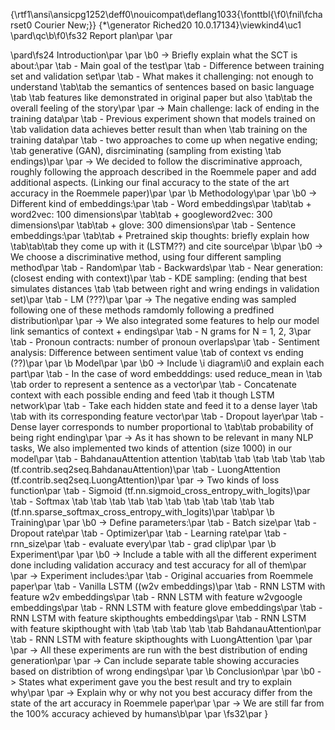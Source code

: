{\rtf1\ansi\ansicpg1252\deff0\nouicompat\deflang1033{\fonttbl{\f0\fnil\fcharset0 Courier New;}}
{\*\generator Riched20 10.0.17134}\viewkind4\uc1 
\pard\qc\b\f0\fs32 Report plan\par
\par

\pard\fs24 Introduction\par
\par
\b0 -> Briefly explain what the SCT is about:\par
\tab - Main goal of the test\par
\tab - Difference between training set and validation set\par
\tab - What makes it challenging: not enough to understand \tab\tab   the semantics of sentences based on basic language \tab   \tab   features like demonstrated in original paper but also \tab\tab   the overall feeling of the story\par
\par
-> Main challenge: lack of ending in the training data\par
\tab - Previous experiment shown that models trained on \tab validation data achieves better result than when \tab training on the training data\par
\tab - two approaches to come up when negative ending; \tab generative (GAN), disrciminating (sampling from existing \tab endings)\par
\par
-> We decided to follow the discriminative approach, roughly following the approach described in the Roemmele paper and add additional aspects. (Linking our final accuracy to the state of the art accuracy in the Roemmele paper)\par
\par
\b Methodology\par
\par
\b0 -> Different kind of embeddings:\par
\tab - Word embeddings\par
\tab\tab + word2vec: 100 dimensions\par
\tab\tab + googleword2vec: 300 dimensions\par
\tab\tab + glove: 300 dimensions\par
\tab - Sentence embeddings:\par
\tab\tab + Pretrained skip thoughts: briefly explain how \tab\tab\tab   they come up with it (LSTM??) and cite source\par
\b\par
\b0 -> We choose a discriminative method, using four different    sampling method\par
\tab - Random\par
\tab - Backwards\par
\tab - Near generation: (closest ending with context)\par
\tab - KDE sampling: (ending that best simulates distances \tab   \tab   between right and wring endings in validation set)\par
\tab - LM (???)\par
\par
-> The negative ending was sampled following one of these  methods ramdomly following a predfined distribution\par
\par
-> We also integrated some features to help our model link semantics of context + endings\par
\tab - N grams for N = 1, 2, 3\par
\tab - Pronoun contracts: number of pronoun overlaps\par
\tab - Sentiment analysis: Difference between sentiment value \tab   of context vs ending (??)\par
\par
\b Model\par
\par
\b0 -> Include \i diagram\i0  and explain each part\par
\tab - In the case of word embedddings: used reduce_mean in \tab   \tab   order to represent a sentence as a vector\par
\tab - Concatenate context with each possible ending and feed \tab   it though LSTM network\par
\tab - Take each hidden state and feed it to a dense layer \tab   \tab   with its corresponding feature vector\par
\tab - Dropout layer\par
\tab - Dense layer corresponds to number proportional to \tab\tab   probability of being right ending\par
\par
-> As it has shown to be relevant in many NLP tasks, We also implemented two kinds of attention (size 1000) in our model\par
\tab - BahdanauAttention attention \tab\tab  \tab  \tab  \tab    \tab  \tab   (tf.contrib.seq2seq.BahdanauAttention)\par
\tab - LuongAttention (tf.contrib.seq2seq.LuongAttention)\par
\par
-> Two kinds of loss function\par
\tab - Sigmoid (tf.nn.sigmoid_cross_entropy_with_logits)\par
\tab - Softmax \tab  \tab  \tab   \tab  \tab  \tab  \tab  \tab  \tab  \tab  \tab  (tf.nn.sparse_softmax_cross_entropy_with_logits)\par
\tab\par
\b Training\par
\par
\b0 -> Define parameters:\par
\tab - Batch size\par
\tab - Dropout rate\par
\tab - Optimizer\par
\tab - Learning rate\par
\tab - rnn_size\par
\tab - evaluate every\par
\tab - grad clip\par
\par
\b Experiment\par
\par
\b0 -> Include a table with all the different experiment done including validation accuracy and test accuracy for all of them\par
\par
-> Experiment includes:\par
\tab - Original accuaries from Roemmele paper\par
\tab - Vanilla LSTM ((w2v embeddings)\par
\tab - RNN LSTM with feature w2v embeddings\par
\tab - RNN LSTM with feature w2vgoogle embeddings\par
\tab - RNN LSTM with feature glove embeddings\par
\tab - RNN LSTM with feature skipthoughts embeddings\par
\tab - RNN LSTM with feature skipthought with \tab  \tab  \tab  \tab  \tab   BahdanauAttention\par
\tab - RNN LSTM with feature skipthoughts with LuongAttention \par
\par
\par
-> All these experiments are run with the best distribution of ending generation\par
\par
-> Can include separate table showing accuracies based on distribtion of wrong endings\par
\par
\b Conclusion\par
\par
\b0 -> States what experiment gave you the best result and try to explain why\par
\par
-> Explain why or why not you best accuracy differ from the state of the art accuracy in Roemmele paper\par
\par
-> We are still far from the 100% accuracy achieved by humans\b\par
\par
\fs32\par
}
 
